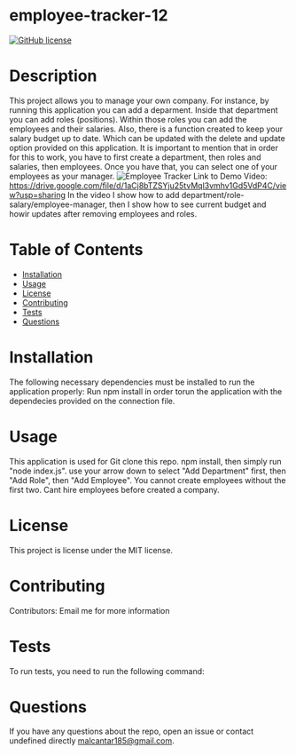 # employee-tracker-12

  [![GitHub license](https://img.shields.io/badge/license-MIT-blue.svg)](https://github.com/undefined/Employee-tracker)
  # Description
  This project allows you to manage your own company. For instance, by running this application you can add a deparment. Inside that department you can add roles (positions). Within those roles you can add the employees and their salaries. Also, there is a function created to keep your salary budget up to date. Which can be updated with the delete and update option provided on this application. It is important to mention that in order for this to work, you have to first create a department, then roles and salaries, then employees. Once you have that, you can select one of your employees as your manager.
  <img src="Assets/EmployeeTracker" alt="Employee Tracker">
  Link to Demo Video: https://drive.google.com/file/d/1aCj8bTZSYju25tvMql3vmhv1Gd5VdP4C/view?usp=sharing
  In the video I show how to add department/role-salary/employee-manager, then I show how to see current budget and howir updates after removing employees and roles.
  # Table of Contents 
  * [Installation](#installation)
  * [Usage](#usage)
  * [License](#license)
  * [Contributing](#contributing)
  * [Tests](#tests)
  * [Questions](#questions)
  # Installation
  The following necessary dependencies must be installed to run the application properly: Run npm install in order torun the application with the dependecies provided on the connection file.
  # Usage
  ​This application is used for Git clone this repo. npm install, then simply run "node index.js". use your arrow down to select "Add Department" first, then "Add Role", then "Add Employee". You cannot create employees without the first two. Cant hire employees before created a company.
  # License
  This project is license under the MIT license.
  # Contributing
  ​Contributors: Email me for more information
  # Tests
  To run tests, you need to run the following command: 
  # Questions
  If you have any questions about the repo, open an issue or contact undefined directly malcantar185@gmail.com.